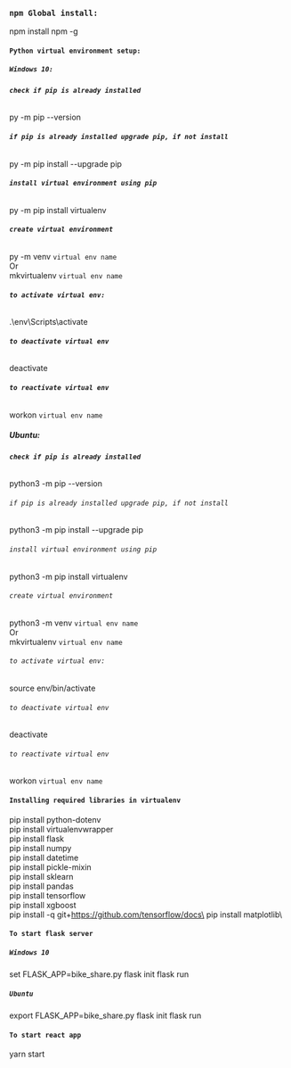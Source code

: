 ### `npm Global install:`
npm install npm -g

#### __`Python virtual environment setup:`__
##### __`Windows 10:`__
###### __`check if pip is already installed`__
py -m pip --version
###### __`if pip is already installed upgrade pip, if not install`__
py -m pip install --upgrade pip
###### __`install virtual environment using pip`__
py -m pip install virtualenv

###### __`create virtual environment`__
py -m venv ``virtual env name``\
Or \
mkvirtualenv ``virtual env name``

###### __`to activate virtual env:`__
.\env\Scripts\activate

###### __`to deactivate virtual env`__
deactivate

###### __`to reactivate virtual env`__
workon ``virtual env name``

##### Ubuntu:
###### __`check if pip is already installed`__
python3 -m pip --version
###### `if pip is already installed upgrade pip, if not install`
python3 -m pip install --upgrade pip
###### `install virtual environment using pip`
python3 -m pip install virtualenv

###### `create virtual environment`
python3 -m venv ``virtual env name``\
Or \
mkvirtualenv ``virtual env name``

###### `to activate virtual env:`
source env/bin/activate

###### `to deactivate virtual env`
deactivate

###### `to reactivate virtual env`
workon ``virtual env name``


#### `Installing required libraries in virtualenv`
pip install python-dotenv\
pip install virtualenvwrapper\
pip install flask\
pip install numpy\
pip install datetime\
pip install pickle-mixin\
pip install sklearn\
pip install pandas\
pip install tensorflow\
pip install xgboost\
pip install -q git+https://github.com/tensorflow/docs\
pip install matplotlib\

#### `To start flask server`
##### `Windows 10`
set FLASK_APP=bike_share.py
flask init
flask run

##### `Ubuntu`
export FLASK_APP=bike_share.py
flask init
flask run

#### `To start react app`
yarn start


